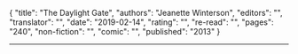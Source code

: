 {
"title": "The Daylight Gate",
"authors": "Jeanette Winterson",
"editors": "",
"translator": "",
"date": "2019-02-14",
"rating": "",
"re-read": "",
"pages": "240",
"non-fiction": "",
"comic": "",
"published": "2013"
}

---
